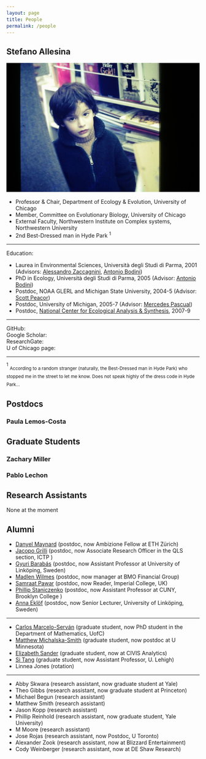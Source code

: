 ```yaml
---
layout: page
title: People
permalink: /people
---
```


## Stefano Allesina

![Stefano as a young man](/assets/img/stefano_kid.JPG)

* Professor & Chair, Department of Ecology & Evolution, University of Chicago
* Member, Committee on Evolutionary Biology, University of Chicago
* External Faculty, Northwestern Institute on Complex systems, Northwestern University
* 2nd Best-Dressed man in Hyde Park $^1$

*** 

Education:
- Laurea in Environmental Sciences, Università degli Studi di Parma, 2001 (Advisors: [Alessandro Zaccagnini](http://people.dmi.unipr.it/alessandro.zaccagnini/), [Antonio Bodini](https://scholar.google.com/citations?user=WYphSZgAAAAJ&hl=en)) 
- PhD in Ecology, Università degli Studi di Parma, 2005 (Advisor: [Antonio Bodini](https://scholar.google.com/citations?user=WYphSZgAAAAJ&hl=en))
- Postdoc, NOAA GLERL and Michigan State University, 2004-5 (Advisor: [Scott Peacor](https://www.canr.msu.edu/people/scott_peacor))
- Postdoc, University of Michigan, 2005-7 (Advisor: [Mercedes Pascual](https://voices.uchicago.edu/mercedespascual/))
- Postdoc, [National Center for Ecological Analysis & Synthesis](https://www.nceas.ucsb.edu/), 2007-9


***

GitHub: <a href="https://www.github.com/StefanoAllesina" target="_blank"><i class="fa fa-github" aria-hidden="true"></i></a> <br>
Google Scholar: <a href="https://scholar.google.com/citations?user=14DTOacAAAAJ&hl=en" target="_blank"><i class="fa fa-graduation-cap" aria-hidden="true"></i></a><br>
ResearchGate: <a href="https://www.researchgate.net/profile/Stefano-Allesina" target="_blank"><i class="fa fa-university" aria-hidden="true"></i></a><br>
U of Chicago page: <a href="https://ecologyandevolution.uchicago.edu/faculty/stefano-allesina-phd" target="_blank"><i class="fa fa-address-card" aria-hidden="true"></i></a>

***

$^1$ <sub>According to a random stranger (naturally, the Best-Dressed man in Hyde Park) who stopped me in the street to let me know. Does not speak highly of the dress code in Hyde Park...<sub>

## Postdocs

### Paula Lemos-Costa

## Graduate Students

### Zachary Miller


### Pablo Lechon


## Research Assistants

None at the moment

## Alumni

* [Danyel Maynard](https://www.maynardecology.com/) (postdoc, now  Ambizione Fellow at ETH Zürich)
* [Jacopo Grilli](https://jacopogrilli.github.io/) (postdoc, now Associate Research Officer in the QLS section, ICTP )
* [Gyuri Barabás](https://liu.se/en/employee/gyoba85) (postdoc, now Assistant Professor at University of Linköping, Sweden)
* [Madlen Wilmes](https://www.linkedin.com/in/madlen-wilmes-a4342078) (postdoc, now manager at BMO Financial Group)
* [Samraat Pawar](https://www.imperial.ac.uk/people/s.pawar) (postdoc, now Reader, Imperial College, UK)
* [Phillip Staniczenko](https://www.brooklyn.cuny.edu/web/academics/faculty/faculty_profile.jsp?faculty=1398) (postdoc, now Assistant Professor at CUNY, Brooklyn College )
* [Anna Eklöf](https://liu.se/en/employee/annek49) (postdoc, now Senior Lecturer, University of Linköping, Sweden)

***

* [Carlos Marcelo-Serván](https://mathematics.uchicago.edu/people/profile/carlos-andres-marcelo-sevran/) (graduate student, now PhD student in the Department of Mathematics, UofC)
* [Matthew Michalska-Smith](https://michalska-smith.com/) (graduate student, now postdoc at U Minnesota)
* [Elizabeth Sander](http://www.elisander.com/about/) (graduate student, now at CIVIS Analytics)
* [Si Tang](https://www.lehigh.edu/~sit218/) (graduate student, now Assistant Professor, U. Lehigh)
* Linnea Jones (rotation)

***

* Abby Skwara (research assistant, now graduate student at Yale)
* Theo Gibbs (research assistant, now graduate student at Princeton)
* Michael Begun (research assistant)
* Matthew Smith (research assistant)
* Jason Kopp (research assistant)
* Phillip Reinhold (research assistant, now graduate student, Yale University)
* M Moore (research assistant)
* Jose Rojas (research assistant, now Postdoc, U Toronto)
* Alexander Zook (research assistant, now at Blizzard Entertainment)
* Cody Weinberger (research assistant, now at DE Shaw Research)
